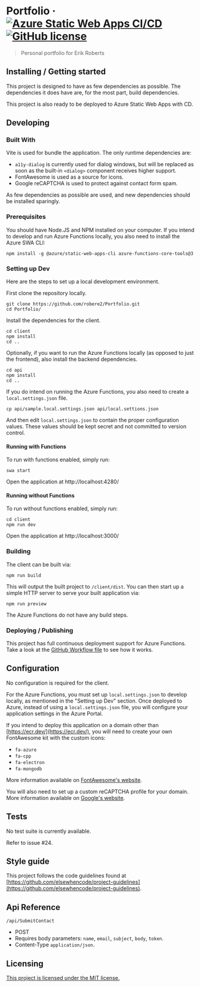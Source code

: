 
# Portfolio &middot; [![Azure Static Web Apps CI/CD](https://github.com/robere2/Portfolio/actions/workflows/azure-static-web-apps-icy-ocean-0dd89fe10.yml/badge.svg)](https://github.com/robere2/Portfolio/actions/workflows/azure-static-web-apps-icy-ocean-0dd89fe10.yml) [![GitHub license](https://img.shields.io/badge/license-MIT-blue.svg?style=flat-square)](https://github.com/robere2/Portfolio/blob/master/LICENSE)
> Personal portfolio for Erik Roberts

## Installing / Getting started

This project is designed to have as few dependencies as possible. The dependencies it does have are, for the most part, build dependencies.

This project is also ready to be deployed to Azure Static Web Apps with CD.

## Developing

### Built With

Vite is used for bundle the application. The only runtime dependencies are:
- `a11y-dialog` is currently used for dialog windows, but will be replaced as soon as the built-in `<dialog>` component receives higher support.
- FontAwesome is used as a source for icons.
- Google reCAPTCHA is used to protect against contact form spam.

As few dependencies as possible are used, and new dependencies should be installed sparingly.


### Prerequisites

You should have Node.JS and NPM installed on your computer. If you intend to develop and run Azure Functions locally, you also need to install the Azure SWA CLI:

```shell
npm install -g @azure/static-web-apps-cli azure-functions-core-tools@3
```


### Setting up Dev

Here are the steps to set up a local development environment.

First clone the repository locally.

```shell
git clone https://github.com/robere2/Portfolio.git
cd Portfolio/
```

Install the dependencies for the client.

```shell
cd client
npm install
cd ..
```

Optionally, if you want to run the Azure Functions locally (as opposed to just the frontend), also install the backend dependencies.

```shell
cd api
npm install
cd ..
```

If you do intend on running the Azure Functions, you also need to create a `local.settings.json` file.

```shell
cp api/sample.local.settings.json api/local.settions.json
```

And then edit `local.settings.json` to contain the proper configuration values. These values should be kept secret and not committed to version control.

#### Running with Functions

To run with functions enabled, simply run:
```shell
swa start
```
Open the application at http://localhost:4280/

#### Running without Functions

To run without functions enabled, simply run:
```shell
cd client
npm run dev
```
Open the application at http://localhost:3000/

### Building

The client can be built via:
```shell
npm run build
```
This will output the built project to `/client/dist`. You can then start up a simple HTTP server to serve your built application via:
```shell
npm run preview
```

The Azure Functions do not have any build steps.

### Deploying / Publishing

This project has full continuous deployment support for Azure Functions. Take a look at the [GitHub Workflow file](./.github/workflows/azure-static-web-apps-icy-ocean-0dd89fe10.yml) to see how it works.

## Configuration

No configuration is required for the client.

For the Azure Functions, you must set up `local.settings.json` to develop locally, as mentioned in the "Setting up Dev" section. Once deployed to Azure, instead of using a `local.settings.json` file, you will configure your application settings in the Azure Portal.

If you intend to deploy this application on a domain other than [https://ecr.dev/](https://ecr.dev/), you will need to create your own FontAwesome kit with the custom icons:

* `fa-azure`
* `fa-cpp`
* `fa-electron`
* `fa-mongodb`

More information available on [FontAwesome's website](https://fontawesome.com/docs/web/setup/use-kit).

You will also need to set up a custom reCAPTCHA profile for your domain. More information available on [Google's website](https://developers.google.com/recaptcha/docs/v3).

## Tests

No test suite is currently available.

Refer to issue #24.

## Style guide

This project follows the code guidelines found at [https://github.com/elsewhencode/project-guidelines](https://github.com/elsewhencode/project-guidelines).

## Api Reference

`/api/SubmitContact`

- POST
- Requires body parameters: `name`, `email`, `subject`, `body`, `token`.
- Content-Type `application/json`.

## Licensing

[This project is licensed under the MIT license.](./LICENSE)
